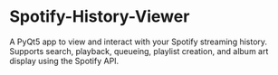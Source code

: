 # Spotify-History-Viewer
A PyQt5 app to view and interact with your Spotify streaming history. Supports search, playback, queueing, playlist creation, and album art display using the Spotify API.
